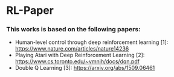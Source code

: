 # RL-Paper

### This works is based on the following papers:
 - Human-level control through deep reinforcement learning [1]: https://www.nature.com/articles/nature14236
 - Playing Atari with Deep Reinforcement Learning [2]: https://www.cs.toronto.edu/~vmnih/docs/dqn.pdf
 - Double Q Learning [3]: https://arxiv.org/abs/1509.06461
